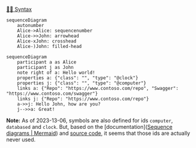 [🧜‍♀️ Syntax](https://mermaid.js.org/syntax/sequenceDiagram.html)

```mermaid
sequenceDiagram
	autonumber
	Alice->Alice: sequencenumber
	Alice->>John: arrowhead
	Alice-xJohn: crosshead
	Alice-)John: filled-head
```

```mermaid
sequenceDiagram
	participant a as Alice
	participant j as John
	note right of a: Hello world!
	properties a: {"class": "", "type": "@clock"}
	properties j: {"class": "", "type": "@computer"}
	links a: {"Repo": "https://www.contoso.com/repo", "Swagger": "https://www.contoso.com/swagger"}
	links j: {"Repo": "https://www.contoso.com/repo"}
	a->>j: Hello John, how are you?
	j-->>a: Great!
```

**Note:** As of 2023-13-06, symbols are also defined for ids `computer`, `databased` and `clock`. But, based on the [documentation]([Sequence diagrams | Mermaid](https://mermaid.js.org/syntax/sequenceDiagram.html)) and [source code](https://github.com/mermaid-js/mermaid/blob/develop/packages/mermaid/src/diagrams/sequence/sequenceRenderer.ts), it seems that those ids are actually never used.
